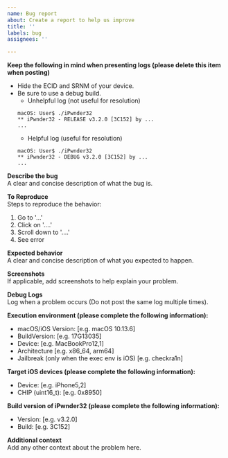 ```yaml
---
name: Bug report
about: Create a report to help us improve
title: ''
labels: bug
assignees: ''

---
```


**Keep the following in mind when presenting logs (please delete this item when posting)**  
 - Hide the ECID and SRNM of your device.  
 - Be sure to use a debug build.  
   - Unhelpful log (not useful for resolution)  
   ```
   macOS: User$ ./iPwnder32
   ** iPwnder32 - RELEASE v3.2.0 [3C152] by ...
   ...
   ```
   - Helpful log (useful for resolution)  
   ```
   macOS: User$ ./iPwnder32
   ** iPwnder32 - DEBUG v3.2.0 [3C152] by ...
   ...
   ```

**Describe the bug**  
A clear and concise description of what the bug is.  

**To Reproduce**  
Steps to reproduce the behavior:  
1. Go to '...'  
2. Click on '....'  
3. Scroll down to '....'  
4. See error  

**Expected behavior**  
A clear and concise description of what you expected to happen.  

**Screenshots**  
If applicable, add screenshots to help explain your problem.  

**Debug Logs**  
Log when a problem occurs (Do not post the same log multiple times).  

**Execution environment (please complete the following information):**  
 - macOS/iOS Version: [e.g. macOS 10.13.6]  
 - BuildVersion: [e.g. 17G13035]  
 - Device: [e.g. MacBookPro12,1]  
 - Architecture [e.g. x86_64, arm64]  
 - Jailbreak (only when the exec env is iOS) [e.g. checkra1n]  

**Target iOS devices (please complete the following information):**  
 - Device: [e.g. iPhone5,2]  
 - CHIP (uint16_t): [e.g. 0x8950]  

**Build version of iPwnder32 (please complete the following information):**  
 - Version: [e.g. v3.2.0]  
 - Build: [e.g. 3C152]  

**Additional context**  
Add any other context about the problem here.
